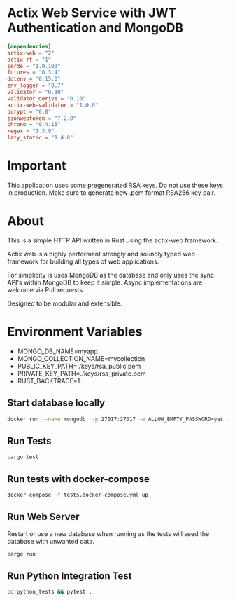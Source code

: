 # Actix Web Service with JWT Authentication and MongoDB

```toml
[dependencies]
actix-web = "2"
actix-rt = "1"
serde = "1.0.103"
futures = "0.3.4"
dotenv = "0.15.0"
env_logger = "0.7"
validator = "0.10"
validator_derive = "0.10"
actix-web-validator = "1.0.0"
bcrypt = "0.8"
jsonwebtoken = "7.2.0"
chrono = "0.4.15"
regex = "1.3.9"
lazy_static = "1.4.0"
```

# Important

This application uses some pregenerated RSA keys. Do not use these keys in production. Make sure to generate new .pem format RSA256 key pair.

# About

This is a simple HTTP API written in Rust using the actix-web framework.

Actix web is a highly performant strongly and soundly typed web framework for building all types of web applications.

For simplicity is uses MongoDB as the database and only uses the sync API's within MongoDB to keep it simple.
Async implementations are welcome via Pull requests.

Designed to be modular and extensible.

# Environment Variables

 - MONGO_DB_NAME=myapp
 - MONGO_COLLECTION_NAME=mycollection
 - PUBLIC_KEY_PATH=./keys/rsa_public.pem
 - PRIVATE_KEY_PATH=./keys/rsa_private.pem
 - RUST_BACKTRACE=1

## Start database locally

```sh
docker run --name mongodb  -p 27017:27017 -e ALLOW_EMPTY_PASSWORD=yes -e MONGODB_EXTRA_FLAGS='--wiredTigerCacheSizeGB=2' bitnami/mongodb:latest
```

## Run Tests

```sh
cargo test
```

## Run tests with docker-compose

```sh
docker-compose -f tests.docker-compose.yml up
```

## Run Web Server

Restart or use a new database when running as the tests will seed the database with unwanted data.

```sh
cargo run
```

## Run Python Integration Test

```sh
cd python_tests && pytest .
```
